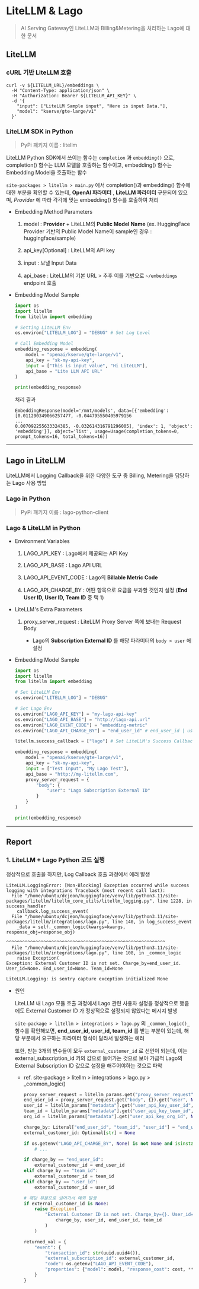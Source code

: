 # LiteLLM & Lago

> AI Serving Gateway인 LiteLLM과 Billing&Metering을 처리하는 Lago에 대한 문서

## LiteLLM

### cURL 기반 LiteLLM 호출

```shell
curl -v ${LITELLM_URL}/embeddings \
  -H "Content-Type: application/json" \
  -H "Authorization: Bearer ${LITELLM_API_KEY}" \
  -d '{
    "input": ["LiteLLM Sample input", "Here is input Data."],
    "model": "kserve/gte-large/v1"
  }'
```

### LiteLLM SDK in Python

> PyPi 패키지 이름 : litellm

LiteLLM Python SDK에서 쓰이는 함수는 `completion` 과 `embedding()` 으로, completion() 함수는 LLM 모델을 호출하는 함수이고, embedding() 함수는 Embedding Model을 호출하는 함수

`site-packages > litellm > main.py` 에서 completion()과 embedding() 함수에 대한 부분을 확인할 수 있는데, __OpenAI 파라미터__ , __LiteLLM 파라미터__ 구분되어 있으며, _Provider_ 에 따라 각각에 맞는 embedding() 함수를 호출하여 처리

- Embedding Method Parameters
        
    1. model : __Provider__ + LiteLLM의 __Public Model Name__ (ex. HuggingFace Provider 기반의 Public Model Name이 sample인 경우 : huggingface/sample)

    2. api_key[Optional] : LiteLLM의 API key

    3. input : 보낼 Input Data
    
    4. api_base : LiteLLM의 기본 URL > 추후 이를 기반으로 `~/embeddings` endpoint 호출

- Embedding Model Sample

    ```python
    import os
    import litellm
    from litellm import embedding

    # Setting LiteLLM Env
    os.environ["LITELLM_LOG"] = "DEBUG" # Set Log Level

    # Call Embedding Model
    embedding_response = embedding(
        model = "openai/kserve/gte-large/v1",
        api_key = "sk-my-api-key",
        input = ["This is input value", "Hi LiteLLM"],
        api_base = "Lite LLM API URL"
    )

    print(embedding_response)
    ```

    처리 결과

    ```text
    EmbeddingResponse(model='/mnt/models', data=[{'embedding': [0.011290349066257477, -0.044795550405979156
    ...
    0.007092255633324385, -0.032614316791296005], 'index': 1, 'object': 'embedding'}], object='list', usage=Usage(completion_tokens=0, prompt_tokens=16, total_tokens=16))
    ```
---

## Lago in LiteLLM

LiteLLM에서 Logging Callback을 위한 다양한 도구 중 Billing, Metering을 담당하는 Lago 사용 방법

### Lago in Python

> PyPi 패키지 이름 : lago-python-client

### Lago & LiteLLM in Python

- Environment Variables

    1. LAGO_API_KEY : Lago에서 제공되는 API Key
    
    2. LAGO_API_BASE : Lago API URL

    3. LAGO_API_EVENT_CODE : Lago의 __Billable Metric Code__

    4. LAGO_API_CHARGE_BY : 어떤 항목으로 요금을 부과할 것인지 설정 (__End User ID, User ID, Team ID__ 중 택 1)

- LiteLLM's Extra Parameters

    1. proxy_server_request : LiteLLM Proxy Server 쪽에 보내는 Request Body
        
        - Lago의 __Subscription External ID__ 를 해당 파라미터의 `body > user` 에 설정

- Embedding Model Sample

    ```python
    import os
    import litellm
    from litellm import embedding

    # Set LiteLLM Env
    os.environ["LITELLM_LOG"] = "DEBUG"

    # Set Lago Env
    os.environ["LAGO_API_KEY"] = "my-lago-api-key"
    os.environ["LAGO_API_BASE"] = "http://lago-api.url"
    os.environ["LAGO_EVENT_CODE"] = "embedding-metric"
    os.environ["LAGO_API_CHARGE_BY"] = "end_user_id" # end_user_id | user_id | team_id

    litellm.success_callback = ["lago"] # Set LiteLLM's Success Callback to Lago

    embedding_response = embedding(
        model = "openai/kserve/gte-large/v1",
        api_key = "sk-my-api-key",
        input = ["Test Input", "My Lago Test"],
        api_base = "http://my-litellm.com",
        proxy_server_request = {
            "body": {
                "user": "Lago Subscription External ID"
            }
        }
    )

    print(embedding_response)
    ```

---

## Report

### 1. LiteLLM + Lago Python 코드 실행

정상적으로 호출을 하지만, Log Callback 호출 과정에서 에러 발생

```text
LiteLLM.LoggingError: [Non-Blocking] Exception occurred while success logging with integrations Traceback (most recent call last):
  File "/home/ubuntu/dcjeon/huggingface/venv/lib/python3.11/site-packages/litellm/litellm_core_utils/litellm_logging.py", line 1228, in success_handler
    callback.log_success_event(
  File "/home/ubuntu/dcjeon/huggingface/venv/lib/python3.11/site-packages/litellm/integrations/lago.py", line 140, in log_success_event
    _data = self._common_logic(kwargs=kwargs, response_obj=response_obj)
            ^^^^^^^^^^^^^^^^^^^^^^^^^^^^^^^^^^^^^^^^^^^^^^^^^^^^^^^^^^^^
  File "/home/ubuntu/dcjeon/huggingface/venv/lib/python3.11/site-packages/litellm/integrations/lago.py", line 108, in _common_logic
    raise Exception(
Exception: External Customer ID is not set. Charge_by=end_user_id. User_id=None. End_user_id=None. Team_id=None

LiteLLM.Logging: is sentry capture exception initialized None
```

- 원인

    LiteLLM 내 Lago 모듈 호출 과정에서 Lago 관련 사용자 설정을 정상적으로 했음에도 External Customer ID 가 정상적으로 설정되지 않았다는 메시지 발생

    `site-package > litellm > integrations > lago.py` 의 `_common_logic()_` 함수를 확인해보면, __end_user_id, user_id, team_id__ 를 받는 부분이 있는데, 해당 부분에서 요구하는 파라미터 형식이 달라서 발생하는 에러

    또한, 받는 3개의 변수들이 모두 `external_customer_id` 로 선언이 되는데, 이는 external_subscription_id 키의 값으로 들어가는 것으로 보아 가급적 Lago의 External Subscription ID 값으로 설정을 해주어야하는 것으로 파악

    - ref. site-package > litellm > integrations > lago.py > _common_logic()

        ```python
        proxy_server_request = litellm_params.get("proxy_server_request") or {}
        end_user_id = proxy_server_request.get("body", {}).get("user", None)
        user_id = litellm_params["metadata"].get("user_api_key_user_id", None)
        team_id = litellm_params["metadata"].get("user_api_key_team_id", None)
        org_id = litellm_params["metadata"].get("user_api_key_org_id", None)

        charge_by: Literal["end_user_id", "team_id", "user_id"] = "end_user_id"
        external_customer_id: Optional[str] = None

        if os.getenv("LAGO_API_CHARGE_BY", None) is not None and isinstance(
            # ...

        if charge_by == "end_user_id":
            external_customer_id = end_user_id
        elif charge_by == "team_id":
            external_customer_id = team_id
        elif charge_by == "user_id":
            external_customer_id = user_id

        # 해당 부분으로 넘어가서 예외 발생
        if external_customer_id is None:
            raise Exception(
                "External Customer ID is not set. Charge_by={}. User_id={}. End_user_id={}. Team_id={}".format(
                    charge_by, user_id, end_user_id, team_id
                )
            )

        returned_val = {
            "event": {
                "transaction_id": str(uuid.uuid4()),
                "external_subscription_id": external_customer_id,
                "code": os.getenv("LAGO_API_EVENT_CODE"),
                "properties": {"model": model, "response_cost": cost, **usage},
            }
        }
        ```
